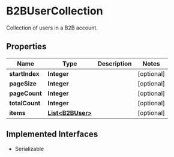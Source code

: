 

# B2BUserCollection

Collection of users in a B2B account.

## Properties

| Name | Type | Description | Notes |
|------------ | ------------- | ------------- | -------------|
|**startIndex** | **Integer** |  |  [optional] |
|**pageSize** | **Integer** |  |  [optional] |
|**pageCount** | **Integer** |  |  [optional] |
|**totalCount** | **Integer** |  |  [optional] |
|**items** | [**List&lt;B2BUser&gt;**](B2BUser.md) |  |  [optional] |


## Implemented Interfaces

* Serializable


